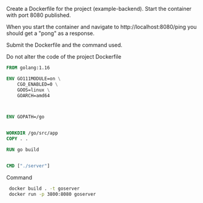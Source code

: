 
Create a Dockerfile for the project (example-backend). Start the container with port 8080 published.

When you start the container and navigate to http://localhost:8080/ping you should get a "pong" as a response.

Submit the Dockerfile and the command used.

Do not alter the code of the project
Dockerfile

```Dockerfile
FROM golang:1.16

ENV GO111MODULE=on \
    CGO_ENABLED=0 \
    GOOS=linux \
    GOARCH=amd64



ENV GOPATH=/go


WORKDIR /go/src/app
COPY . .

RUN go build


CMD ["./server"]
```


Command 

```bash
 docker build . -t goserver
 docker run -p 3800:8080 goserver
```
